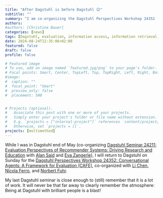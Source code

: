 ```yaml
---
title: "After Dagstuhl is before Dagstuhl 😉"
subtitle: ""
summary: "I am co-organizing the Dagstuhl Perspectives Workshop 24352 'Conversational Agents: A Framework for Evaluation (CAFE)' with Li Chen, Nicola Ferro, and Norbert Fuhr."
authors: 
#authors: [Christine Bauer]
categories: [news]
tags: [Dagstuhl, evaluation, information access, information retrieval, recommender systems, NLP, conversational agents, LLM]
date: 2024-08-24T12:35:06+02:00
featured: false
draft: false
profile: false

# Featured image
# To use, add an image named `featured.jpg/png` to your page's folder.
# Focal points: Smart, Center, TopLeft, Top, TopRight, Left, Right, BottomLeft, Bottom, BottomRight.
#image:
#  caption: ""
#  focal_point: "Smart"
#  preview_only: false
#  placement: 500


# Projects (optional).
#   Associate this post with one or more of your projects.
#   Simply enter your project's folder or file name without extension.
#   E.g. `projects = ["internal-project"]` references `content/project/deep-learning/index.md`.
#   Otherwise, set `projects = []`.
projects: [multimethod]
---
```


While I was in Dagstuhl end of May (co-organizing [Dagstuhl Seminar 24211: Evaluation Perspectives of Recommender Systems: Driving Research and Education](https://www.dagstuhl.de/24211) with [Alan Said](https://www.alansaid.com) and [Eva Zangerle](https://evazangerle.at)), I will return to Dagstuhl on Sunday for the [Dagstuhl Perspectives Workshop 24352: Conversational Agents: A Framework for Evaluation (CAFE)](https://www.dagstuhl.de/24352), co-organized with [Li Chen](https://www.comp.hkbu.edu.hk/~lichen/), [Nicola Ferro](https://www.dei.unipd.it/~ferro/), and [Norbert Fuhr](https://scholar.google.com/citations?user=p53Ht7UAAAAJ).

My last Dagstuhl seminar is close enough to (still) remember that it is a lot of work. It will never be that far away to clearly remember the atmosphere: Being at Dagstuhl with brilliant people is a blast!